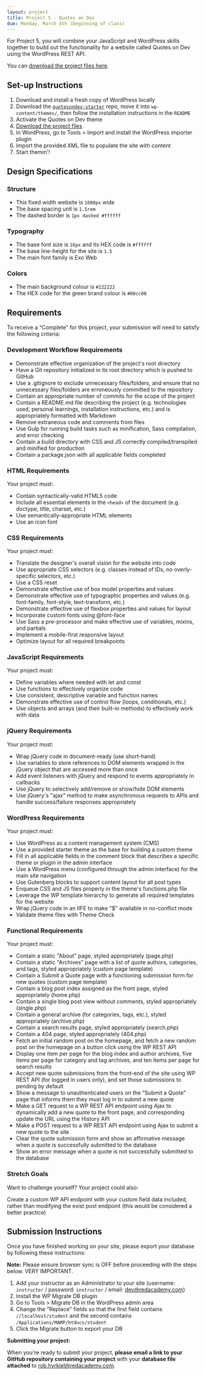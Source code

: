 ```yaml
---
layout: project
title: Project 5 - Quotes on Dev
due: Monday, March 4th (beginning of class)
---
```


For Project 5, you will combine your JavaScript and WordPress skills together to build out the functionality for a website called Quotes on Dev using the WordPress REST API.

You can [download the project files here](https://s3-us-west-2.amazonaws.com/red-wdp/project-files/project-05.zip).

## Set-up Instructions

1.  Download and install a fresh copy of WordPress locally
2.  Download the [`quotesondev-starter`](https://github.com/redacademy/quotesondev-starter) repo, move it into `wp-content/themes/`, then follow the installation instructions in the `README`
3.  Activate the Quotes on Dev theme
4.  [Download the project files](https://s3-us-west-2.amazonaws.com/red-wdp/project-files/project-05.zip)
5.  In WordPress, go to Tools > Import and install the WordPress importer plugin
6.  Import the provided XML file to populate the site with content
7.  Start themin'!

## Design Specifications

### Structure

- This fixed width website is `1080px` wide
- The base spacing unit is `1.5rem`
- The dashed border is `1px dashed #ffffff`

### Typography

- The base font size is `16px` and its HEX code is `#ffffff`
- The base line-height for the site is `1.5`
- The main font family is Exo Web

### Colors

- The main background colour is `#222222`
- The HEX code for the green brand colour is `#00cc00`

## Requirements

To receive a “Complete” for this project, your submission will need to satisfy the following criteria:

### Development Workflow Requirements

- Demonstrate effective organization of the project's root directory
- Have a Git repository initialized in its root directory which is pushed to GitHub
- Use a .gitignore to exclude unnecessary files/folders, and ensure that no unnecessary files/folders are erroneously committed to the repository
- Contain an appropriate number of commits for the scope of the project
- Contain a README.md file describing the project (e.g. technologies used, personal learnings, installation instructions, etc.) and is appropriately formatted with Markdown
- Remove extraneous code and comments from files
- Use Gulp for running build tasks such as minification, Sass compilation, and error checking
- Contain a build directory with CSS and JS correctly compiled/transpiled and minified for production
- Contain a package.json with all applicable fields completed

### HTML Requirements

Your project must:

- Contain syntactically-valid HTML5 code
- Include all essential elements in the `<head>` of the document (e.g. doctype, title, charset, etc.)
- Use semantically-appropriate HTML elements
- Use an icon font

### CSS Requirements

Your project must:

- Translate the designer's overall vision for the website into code
- Use appropriate CSS selectors (e.g. classes instead of IDs, no overly-specific selectors, etc.)
- Use a CSS reset
- Demonstrate effective use of box model properties and values
- Demonstrate effective use of typographic properties and values (e.g. font-family, font-style, text-transform, etc.)
- Demonstrate effective use of flexbox properties and values for layout
- Incorporate custom fonts using @font-face
- Use Sass a pre-processor and make effective use of variables, mixins, and partials
- Implement a mobile-first responsive layout
- Optimize layout for all required breakpoints

### JavaScript Requirements

Your project must:

- Define variables where needed with let and const
- Use functions to effectively organize code
- Use consistent, descriptive variable and function names
- Demonstrate effective use of control flow (loops, conditionals, etc.)
- Use objects and arrays (and their built-in methods) to effectively work with data

### jQuery Requirements

Your project must:

- Wrap jQuery code in document-ready (use short-hand)
- Use variables to store references to DOM elements wrapped in the jQuery object that are accessed more than once
- Add event listeners with jQuery and respond to events appropriately in callbacks
- Use jQuery to selectively add/remove or show/hide DOM elements
- Use jQuery's "ajax" method to make asynchronous requests to APIs and handle success/failure responses appropriately

### WordPress Requirements

Your project must:

- Use WordPress as a content management system (CMS)
- Use a provided starter theme as the base for building a custom theme
- Fill in all applicable fields in the comment block that describes a specific theme or plugin in the admin interface
- Use a WordPress menu (configured through the admin interface) for the main site navigation
- Use Gutenberg blocks to support content layout for all post types
- Enqueue CSS and JS files properly in the theme's functions.php file
- Leverage the WP template hierarchy to generate all required templates for the website
- Wrap jQuery code in an IIFE to make "\$" available in no-conflict mode
- Validate theme files with Theme Check

### Functional Requirements

Your project must:

- Contain a static "About" page, styled appropriately (page.php)
- Contain a static "Archives" page with a list of quote authors, categories, and tags, styled appropriately (custom page template)
- Contain a Submit a Quote page with a functioning submission form for new quotes (custom page template)
- Contain a blog post index assigned as the front page, styled appropriately (home.php)
- Contain a single blog post view without comments, styled appropriately (single.php)
- Contain a general archive (for categories, tags, etc.), styled appropriately (archive.php)
- Contain a search results page, styled appropriately (search.php)
- Contain a 404 page, styled appropriately (404.php)
- Fetch an initial random post on the homepage, and fetch a new random post on the homepage on a button click using the WP REST API
- Display one item per page for the blog index and author archives, five items per page for category and tag archives, and ten items per page for search results
- Accept new quote submissions from the front-end of the site using WP REST API (for logged in users only), and set those submissions to pending by default
- Show a message to unauthenticated users on the “Submit a Quote” page that informs them they must log in to submit a new quote
- Make a GET request to a WP REST API endpoint using Ajax to dynamically add a new quote to the front page, and corresponding update the URL using the History API
- Make a POST request to a WP REST API endpoint using Ajax to submit a new quote to the site
- Clear the quote submission form and show an affirmative message when a quote is successfully submitted to the database
- Show an error message when a quote is not successfully submitted to the database

### Stretch Goals

Want to challenge yourself? Your project could also:

Create a custom WP API endpoint with your custom field data included, rather than modifying the exist post endpoint (this would be considered a better practice)

## Submission Instructions

Once you have finished working on your site, please export your database by following these instructions:

**Note:** Please ensure browser sync is OFF before proceeding with the steps below. VERY IMPORTANT.

1.  Add your instructor as an Administrator to your site (username: `instructor` / password: `instructor` / email: dev@redacademy.com)
2.  Install the WP Migrate DB plugin
3.  Go to Tools > Migrate DB in the WordPress admin area
4.  Change the "Replace" fields so that the first field contains `//localhost/student` and the second contains `/Applications/MAMP/htdocs/student`
5.  Click the Migrate button to export your DB

**Submitting your project:**

When you're ready to submit your project, **please email a link to your GitHub repository containing your project** with your **database file attached** to rob.hyrkiel@redacademy.com.

